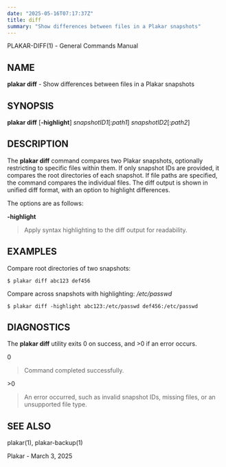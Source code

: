 ```yaml
---
date: "2025-05-16T07:17:37Z"
title: diff
summary: "Show differences between files in a Plakar snapshots"
---
```

PLAKAR-DIFF(1) - General Commands Manual

## NAME

**plakar diff** - Show differences between files in a Plakar snapshots

## SYNOPSIS

**plakar diff**
\[**-highlight**]
*snapshotID1*\[:*path1*]
*snapshotID2*\[:*path2*]

## DESCRIPTION

The
**plakar diff**
command compares two Plakar snapshots, optionally restricting to
specific files within them.
If only snapshot IDs are provided, it compares the root directories of
each snapshot.
If file paths are specified, the command compares the individual
files.
The diff output is shown in unified diff format, with an option to
highlight differences.

The options are as follows:

**-highlight**

> Apply syntax highlighting to the diff output for readability.

## EXAMPLES

Compare root directories of two snapshots:

	$ plakar diff abc123 def456

Compare
across snapshots with highlighting:
*/etc/passwd*

	$ plakar diff -highlight abc123:/etc/passwd def456:/etc/passwd

## DIAGNOSTICS

The **plakar diff** utility exits&#160;0 on success, and&#160;&gt;0 if an error occurs.

0

> Command completed successfully.

&gt;0

> An error occurred, such as invalid snapshot IDs, missing files, or an
> unsupported file type.

## SEE ALSO

plakar(1),
plakar-backup(1)

Plakar - March 3, 2025
